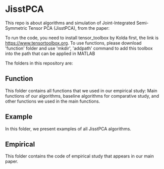 # JisstPCA
This repo is about algorithms and simulation of Joint-Integrated Semi-Symmetric Tensor PCA (JisstPCA), from the paper:

To run the code, you need to install tensor_toolbox by Kolda first, the link is https://www.tensortoolbox.org. To use functions, please download 'function' folder and use 'mkdir', 'addpath' command to add this toolbox into the path that can be applied in MATLAB

The folders in this repository are:

## Function

This folder contains all functions that we used in our empirical study: Main functions of our algorithms, baseline algorithms for comparative study, and other functions we used in the main functions.

## Example

In this folder, we present examples of all JisstPCA algorithms.

## Empirical

This folder contains the code of empirical study that appears in our main paper.
